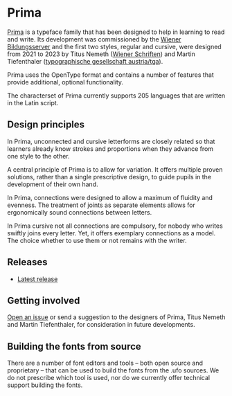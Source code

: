 # Prima

[Prima](https://www.schulschrift.at/) is a typeface family that has been designed to help in learning to read and write. Its development was commissioned by the [Wiener Bildungsserver](https://bildungsserver.wien/) and the first two styles, regular and cursive, were designed from 2021 to 2023 by Titus Nemeth ([Wiener Schriften](https://wienerschriften.at/)) and Martin Tiefenthaler ([typographische gesellschaft austria/tga](https://typographischegesellschaft.at/)).

Prima uses the OpenType format and contains a number of features that provide additional, optional functionality. 

The characterset of Prima currently supports 205 languages that are written in the Latin script.

## Design principles

In Prima, unconnected and cursive letterforms are closely related so that learners already know strokes and proportions when they advance from one style to the other.

A central principle of Prima is to allow for variation. It offers multiple proven solutions, rather than a single prescriptive design, to guide pupils in the development of their own hand.

In Prima, connections were designed to allow a maximum of fluidity and evenness. The treatment of joints as separate elements allows for ergonomically sound connections between letters.

In Prima cursive not all connections are compulsory, for nobody who writes swiftly joins every letter. Yet, it offers exemplary connections as a model. The choice whether to use them or not remains with the writer.

## Releases

* [Latest release](../../releases/latest)

## Getting involved

[Open an issue](https://github.com/wienerschriften/prima/issues) or send a suggestion to the designers of Prima, Titus Nemeth and Martin Tiefenthaler, for consideration in future developments.

## Building the fonts from source

There are a number of font editors and tools – both open source and proprietary – that can be used to build the fonts from the .ufo sources. We do not prescribe which tool is used, nor do we currently offer technical support building the fonts.
